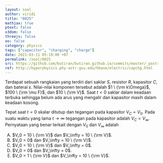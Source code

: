 ```yaml
---
layout: soal
author: viridi
title: "0025"
mathjax: true
ptext: false
x3dom: false
threejs: false
oo: false
category: physics
tags: ["capacitor", "charging", "charge"]
date: 2021-03-11 05:19:00 +07
permalink: /soal/0025
src: https://github.com/butiran/butiran.github.io/commits/master/_posts/soal/01/2021-03-11-charging-a-capacitor-voltage.md
ref: http://hyperphysics.phy-astr.gsu.edu/hbase/electric/capchg.html
---
```

Terdapat sebuah rangkaian yang terdiri dari saklar $S$, resistor $R$, kapasitor $C$, dan baterai $\varepsilon$. Nilai-nilai komponen tersebut adalah $1 \ {\rm k\Omega}$, $100 \ {\rm \mu F}$, dan $10 \ {\rm V}$. Saat $t < 0$ saklar dalam keadaan terbuka sehingga belum ada arus yang mengalir dan kapasitor masih dalam keadaan kosong.

Tepat saat $t = 0$ skalar ditutup dan tegangan pada kapasitor $V_C = V_0$. Pada suatu waktu yang lama $t \rightarrow \infty$ tegangan pada kapasitor adalah $V_C = V_\infty$. Pernyataan yang benar terkait dengan $V_0$ dan $V_\infty$ adalah

<ol type="A">
<li> $V_0 = 10 \ {\rm V}$ dan $V_\infty = 10 \ {\rm V}$.
<li> $V_0 = 0$ dan $V_\infty = 10 \ {\rm V}$.
<li> $V_0 = 10 \ {\rm V}$ dan $V_\infty = 0$.
<li> $V_0 = 0$ dan $V_\infty = 0$.
<li> $V_0 = 1 \ {\rm V}$ dan $V_\infty = 10 \ {\rm V}$.
